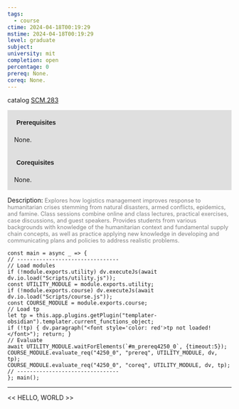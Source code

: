 ```yaml
---
tags:
  - course
ctime: 2024-04-18T00:19:29
mstime: 2024-04-18T00:19:29
level: graduate
subject: 
university: mit
completion: open
percentage: 0
prereq: None.
coreq: None.
---
```


catalog [SCM.283](http://student.mit.edu/catalog/mSCMa.html#SCM.283)

<span style="display: block; padding: 15px; background-color: rgb(100, 100, 100, 0.2);"><font id="m_prereq4250_0" style="display: block; font-family: Arial, sans-serif; font-weight: bold; padding: 5px">Prerequisites</font><br><span id="prereq4250_0">None.</span></span>
<span style="display: block; padding: 15px; background-color: rgb(100, 100, 100, 0.2);"><font id="m_coreq4250_0" style="display: block; font-family: Arial, sans-serif; font-weight: bold; padding: 5px">Corequisites</font><br><span id="coreq4250_0">None.</span></span>

<font style="">Description:</font>
<font style="color: grey; font-size: 0.8rem;">Explores how logistics management improves response to humanitarian crises stemming from natural disasters, armed conflicts, epidemics, and famine. Class sessions combine online and class lectures, practical exercises, case discussions, and guest speakers. Provides students from various backgrounds with knowledge of the humanitarian context and fundamental supply chain concepts, as well as practice applying new knowledge in developing and communicating plans and policies to address realistic problems.</font>

```dataviewjs
const main = async _ => {
// --------------------------------
// Load modules
if (!module.exports.utility) dv.executeJs(await dv.io.load("Scripts/utility.js"));
const UTILITY_MODULE = module.exports.utility;
if (!module.exports.course) dv.executeJs(await dv.io.load("Scripts/course.js"));
const COURSE_MODULE = module.exports.course;
// Load tp
let tp = this.app.plugins.getPlugin("templater-obsidian").templater.current_functions_object;
if (!tp) { dv.paragraph("<font style='color: red'>tp not loaded!</font>"); return; }
// Evaluate
await UTILITY_MODULE.waitForElements(`#m_prereq4250_0`, {timeout:5});
COURSE_MODULE.evaluate_req("4250_0", "prereq", UTILITY_MODULE, dv, tp);
COURSE_MODULE.evaluate_req("4250_0", "coreq", UTILITY_MODULE, dv, tp);
// --------------------------------
}; main();
```

---

<< HELLO, WORLD >>
